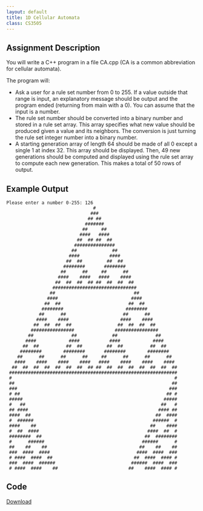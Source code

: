 ```yaml
---
layout: default
title: 1D Cellular Automata 
class: CS3505
---
```

## Assignment Description
You will write a C++ program in a file CA.cpp (CA is a common abbreviation for cellular automata).  

The program will:
- Ask a user for a rule set number from 0 to 255. If a value outside that range is input, an explanatory message should be output and the program ended (returning from main with a 0). You can assume that the input is a number.
- The rule set number should be converted into a binary number and stored in a rule set array. This array specifies what new value should be produced given a value and its neighbors. The conversion is just turning the rule set integer number into a binary number. 
- A starting generation array of length 64 should be made of all 0 except a single 1 at index 32. This array should be displayed.
Then, 49 new generations should be computed and displayed using the rule set array to compute each new generation. This makes a total of 50 rows of output.

## Example Output
```
Please enter a number 0-255: 126
                                #                               
                               ###                              
                              ## ##                             
                             #######                            
                            ##     ##                           
                           ####   ####                          
                          ##  ## ##  ##                         
                         ###############                        
                        ##             ##                       
                       ####           ####                      
                      ##  ##         ##  ##                     
                     ########       ########                    
                    ##      ##     ##      ##                   
                   ####    ####   ####    ####                  
                  ##  ##  ##  ## ##  ##  ##  ##                 
                 ###############################                
                ##                             ##               
               ####                           ####              
              ##  ##                         ##  ##             
             ########                       ########            
            ##      ##                     ##      ##           
           ####    ####                   ####    ####          
          ##  ##  ##  ##                 ##  ##  ##  ##         
         ################               ################        
        ##              ##             ##              ##       
       ####            ####           ####            ####      
      ##  ##          ##  ##         ##  ##          ##  ##     
     ########        ########       ########        ########    
    ##      ##      ##      ##     ##      ##      ##      ##   
   ####    ####    ####    ####   ####    ####    ####    ####  
  ##  ##  ##  ##  ##  ##  ##  ## ##  ##  ##  ##  ##  ##  ##  ## 
 ############################################################## 
 #                                                            # 
 ##                                                          ## 
 ###                                                        ### 
 # ##                                                      ## # 
 #####                                                    ##### 
 #   ##                                                  ##   # 
 ## ####                                                #### ## 
 ####  ##                                              ##  #### 
 #  ######                                            ######  # 
 ####    ##                                          ##    #### 
 #  ##  ####                                        ####  ##  # 
 ########  ##                                      ##  ######## 
 #      ######                                    ######      # 
 ##    ##    ##                                  ##    ##    ## 
 ###  ####  ####                                ####  ####  ### 
 # ####  ####  ##                              ##  ####  #### # 
 ###  ####  ######                            ######  ####  ### 
 # ####  ####    ##                          ##    ####  #### # 
```
## Code
[Download](/cs3505/files/CA.cpp)